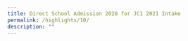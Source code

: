 ```yaml
---
title: Direct School Admission 2020 for JC1 2021 Intake
permalink: /highlights/10/
description: ""
---
```

